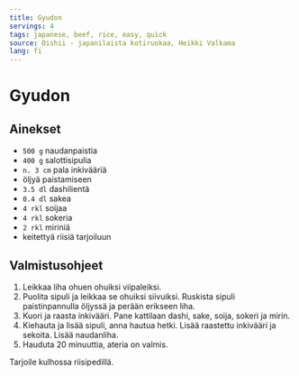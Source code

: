```yaml
---
title: Gyudon
servings: 4
tags: japanese, beef, rice, easy, quick
source: Oishii - japanilaista kotiruokaa, Heikki Valkama
lang: fi
---
```


# Gyudon

## Ainekset

- `500 g` naudanpaistia
- `400 g` salottisipulia
- `n. 3 cm` pala inkivääriä
- öljyä paistamiseen
- `3.5 dl` dashilientä
- `0.4 dl` sakea
- `4 rkl` soijaa
- `4 rkl` sokeria
- `2 rkl` miriniä
- keitettyä riisiä tarjoiluun

## Valmistusohjeet

1. Leikkaa liha ohuen ohuiksi viipaleiksi.
1. Puolita sipuli ja leikkaa se ohuiksi siivuiksi. Ruskista sipuli paistinpannulla öljyssä ja perään erikseen liha.
1. Kuori ja raasta inkivääri. Pane kattilaan dashi, sake, soija, sokeri ja mirin.
1. Kiehauta ja lisää sipuli, anna hautua hetki. Lisää raastettu inkivääri ja sekoita. Lisää naudanliha.
1. Hauduta 20 minuuttia, ateria on valmis.

Tarjoile kulhossa riisipedillä.
